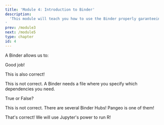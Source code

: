 ```yaml
---
title: 'Module 4: Introduction to Binder'
description:
  'This module will teach you how to use the Binder properly garanteeing reproducibility of your repositories.
'
prev: /module3
next: /module5
type: chapter
id: 4
---
```


<exercise id="0" title="Learning Outcomes" type="slides">

<slides source="chapter4_00_learning_outcomes">
</slides>

</exercise>

<exercise id="1" title="Introduction to Binder" type="slides">

<slides source="chapter4_01_introduction_to_binder">
</slides>

</exercise>

<exercise id="2" title="Trivia Time!">

A Binder allows us to:

<choice id="1">
<opt text="Reproduce the environment we are working with and allow others to run our Jupyter Notebooks or R scripts."  correct="true">

Good job!

</opt>

<opt text="Deploy code and text and allow others to run our code." correct = "true">

This is also correct!

</opt>

<opt text="Run code without caring about the dependencies">

This is not correct. A Binder needs a file where you specify which dependencies you need.

</opt>
</choice>

True or False? 

<choice id="2">
<opt text= "You can only host your Binders on the Binder Hub" >
 
This is not correct. There are several Binder Hubs! Pangeo is one of them!

</opt>

<opt text="You can run RMarkdowns or ShinyR applications in a Binder" correct="true">

That's correct! We will use Jupyter's power to run R!

</opt>

</choice>

</exercise>
